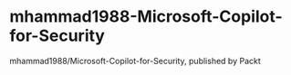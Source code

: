 # mhammad1988-Microsoft-Copilot-for-Security
mhammad1988/Microsoft-Copilot-for-Security, published by Packt
